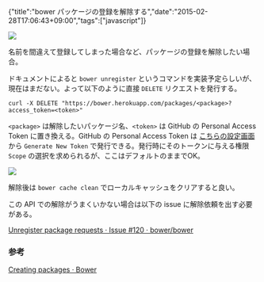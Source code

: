 {"title":"bower パッケージの登録を解除する","date":"2015-02-28T17:06:43+09:00","tags":["javascript"]}

![](/images/bower-unregister-logo.png)

名前を間違えて登録してしまった場合など、パッケージの登録を解除したい場合。

ドキュメントによると `bower unregister` というコマンドを実装予定らしいが、現在はまだない。よって以下のように直接 `DELETE` リクエストを発行する。

    curl -X DELETE "https://bower.herokuapp.com/packages/<package>?access_token=<token>"

`<package>` は解除したいパッケージ名、`<token>` は GitHub の Personal Access Token に置き換える。GitHub の Personal Access Token は [こちらの設定画面](https://github.com/settings/applications) から `Generate New Token` で発行できる。発行時にそのトークンに与える権限 `Scope` の選択を求められるが、ここはデフォルトのままでOK。

![](/images/bower-unregister-generate-gh-token.png)

解除後は `bower cache clean` でローカルキャッシュをクリアすると良い。

この API での解除がうまくいかない場合は以下の issue に解除依頼を出す必要がある。

[Unregister package requests · Issue #120 · bower/bower](https://github.com/bower/bower/issues/120)

### 参考

[Creating packages · Bower](http://bower.io/docs/creating-packages/#unregister)

